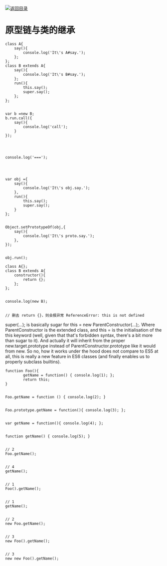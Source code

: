 [![返回目录](https://parg.co/USw)](https://parg.co/bxN) 

# 原型链与类的继承

```
class A{
    say(){
        console.log('It\'s A#say.');
    };
};
class B extends A{
    say(){
        console.log('It\'s B#say.');
    };
    run(){
        this.say();
        super.say();
    };
};


var b =new B;
b.run.call({
    say(){
        console.log('call');
    }
});




console.log('===');




var obj ={
    say(){
        console.log('It\'s obj.say.');
    },
    run(){
        this.say();
        super.say();
    }
};


Object.setPrototypeOf(obj,{
    say(){
        console.log('It\'s proto.say.');
    },
});


obj.run();
```
```
class A{};
class B extends A{
    constructor(){
        return {};
    };
};


console.log(new B);


// 删去 return {}，则会报异常 ReferenceError: this is not defined
```
super(…); is basically sugar for this = new ParentConstructor(…);. Where ParentConstructor is the extended class, and this = is the initialisation of the this keyword (well, given that that's forbidden syntax, there's a bit more than sugar to it). And actually it will inherit from the proper new.target.prototype instead of ParentConstructor.prototype like it would from new. So no, how it works under the hood does not compare to ES5 at all, this is really a new feature in ES6 classes (and finally enables us to properly subclass builtins).


```
function Foo(){
        getName = function() { console.log(1); };
        return this;
}


Foo.getName = function () { console.log(2); }


Foo.prototype.getName = function(){ console.log(3); };


var getName = function(){ console.log(4); };


function getName() { console.log(5); }


// 2
Foo.getName();


// 4
getName();


// 1
Foo().getName();


// 1
getName();


// 2
new Foo.getName();


// 3
new Foo().getName();


// 3
new new Foo().getName();
```